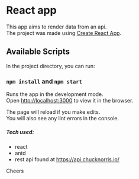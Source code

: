 # React app
This app aims to render data from an api.<br />
The project was made using [Create React App](https://github.com/facebook/create-react-app).

## Available Scripts

In the project directory, you can run:

### `npm install` and `npm start`

Runs the app in the development mode.<br />
Open [http://localhost:3000](http://localhost:3000) to view it in the browser.

The page will reload if you make edits.<br />
You will also see any lint errors in the console.

##### Tech used:
 - react
 - antd
 - rest api found at https://api.chucknorris.io/

 Cheers